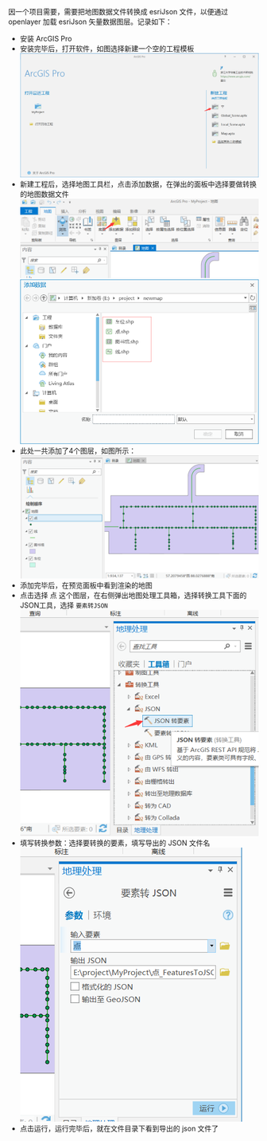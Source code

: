 因一个项目需要，需要把地图数据文件转换成 esriJson 文件，以便通过 openlayer 加载 esriJson 矢量数据图层。记录如下：
* 安装 ArcGIS Pro
* 安装完毕后，打开软件，如图选择新建一个空的工程模板<br/>
![创建工程](../images/arcgis/createProject.png)
* 新建工程后，选择地图工具栏，点击添加数据，在弹出的面板中选择要做转换的地图数据文件<br/>
![添加数据](../images/arcgis/addData.png)
![添加数据](../images/arcgis/selectLayer.png)
* 此处一共添加了4个图层，如图所示：<br/>
![图层](../images/arcgis/layers.png)
* 添加完毕后，在预览面板中看到渲染的地图
* 点击选择 点 这个图层，在右侧弹出地图处理工具箱，选择转换工具下面的JSON工具，选择 `要素转JSON`<br/>
![添加数据](../images/arcgis/transform.png)
* 填写转换参数：选择要转换的要素，填写导出的 JSON 文件名<br/>
![添加数据](../images/arcgis/params.png)
* 点击运行，运行完毕后，就在文件目录下看到导出的 json 文件了